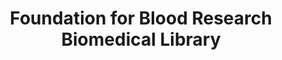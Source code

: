 ---
layout: repo
title: "Foundation for Blood Research Biomedical Library"
id: 3337
permalink: repos/3337/
---